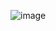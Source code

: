 ![image](https://user-images.githubusercontent.com/88237437/159332395-53ca516d-ee7a-45e8-88d0-190955a71ac6.png)

